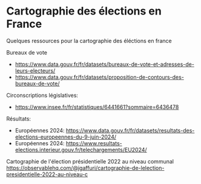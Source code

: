 # Cartographie des élections en France
Quelques ressources pour la cartographie des éléctions en france

Bureaux de vote
- https://www.data.gouv.fr/fr/datasets/bureaux-de-vote-et-adresses-de-leurs-electeurs/
- https://www.data.gouv.fr/fr/datasets/proposition-de-contours-des-bureaux-de-vote/

Circonscriptions législatives:
- https://www.insee.fr/fr/statistiques/6441661?sommaire=6436478

Résultats:
- Européennes 2024: https://www.data.gouv.fr/fr/datasets/resultats-des-elections-europeennes-du-9-juin-2024/
- Européennes 2024: https://www.resultats-elections.interieur.gouv.fr/telechargements/EU2024/


Cartographie de l'élection présidentielle 2022 au niveau communal
https://observablehq.com/@jgaffuri/cartographie-de-lelection-presidentielle-2022-au-niveau-c
